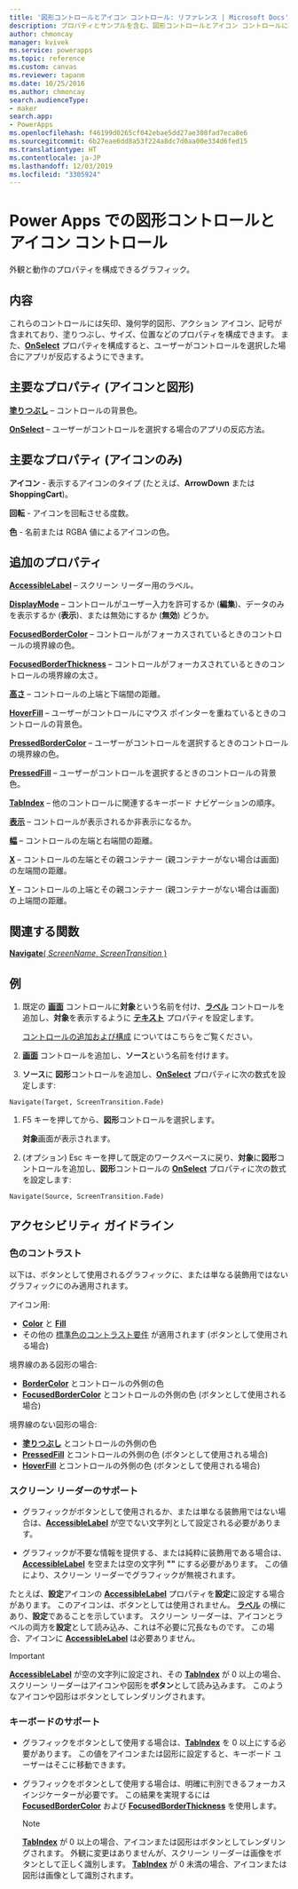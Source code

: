 ```yaml
---
title: '図形コントロールとアイコン コントロール: リファレンス | Microsoft Docs'
description: プロパティとサンプルを含む、図形コントロールとアイコン コントロールに関する情報
author: chmoncay
manager: kvivek
ms.service: powerapps
ms.topic: reference
ms.custom: canvas
ms.reviewer: tapanm
ms.date: 10/25/2016
ms.author: chmoncay
search.audienceType:
- maker
search.app:
- PowerApps
ms.openlocfilehash: f46199d0265cf042ebae5dd27ae308fad7eca8e6
ms.sourcegitcommit: 6b27eae6dd8a53f224a8dc7d0aa00e334d6fed15
ms.translationtype: HT
ms.contentlocale: ja-JP
ms.lasthandoff: 12/03/2019
ms.locfileid: "3305924"
---
```

# <a name="shape-controls-and-icon-controls-in-power-apps"></a>Power Apps での図形コントロールとアイコン コントロール
外観と動作のプロパティを構成できるグラフィック。

## <a name="description"></a>内容
これらのコントロールには矢印、幾何学的図形、アクション アイコン、記号が含まれており、塗りつぶし、サイズ、位置などのプロパティを構成できます。 また、**[OnSelect](properties-core.md)** プロパティを構成すると、ユーザーがコントロールを選択した場合にアプリが反応するようにできます。

## <a name="key-properties-icons-and-shapes"></a>主要なプロパティ (アイコンと図形)
**[塗りつぶし](properties-color-border.md)** – コントロールの背景色。

**[OnSelect](properties-core.md)** – ユーザーがコントロールを選択する場合のアプリの反応方法。

## <a name="key-properties-icons-only"></a>主要なプロパティ (アイコンのみ)

**アイコン** - 表示するアイコンのタイプ (たとえば、**ArrowDown** または **ShoppingCart**)。 

**回転** - アイコンを回転させる度数。 

**色** - 名前または RGBA 値によるアイコンの色。

## <a name="additional-properties"></a>追加のプロパティ
**[AccessibleLabel](properties-accessibility.md)** – スクリーン リーダー用のラベル。

**[DisplayMode](properties-core.md)** – コントロールがユーザー入力を許可するか (**編集**)、データのみを表示するか (**表示**)、または無効にするか (**無効**) どうか。

**[FocusedBorderColor](properties-color-border.md)** – コントロールがフォーカスされているときのコントロールの境界線の色。

**[FocusedBorderThickness](properties-color-border.md)** – コントロールがフォーカスされているときのコントロールの境界線の太さ。

**[高さ](properties-size-location.md)** – コントロールの上端と下端間の距離。

**[HoverFill](properties-color-border.md)** – ユーザーがコントロールにマウス ポインターを重ねているときのコントロールの背景色。

**[PressedBorderColor](properties-color-border.md)** – ユーザーがコントロールを選択するときのコントロールの境界線の色。

**[PressedFill](properties-color-border.md)** – ユーザーがコントロールを選択するときのコントロールの背景色。

**[TabIndex](properties-accessibility.md)** – 他のコントロールに関連するキーボード ナビゲーションの順序。

**[表示](properties-core.md)** – コントロールが表示されるか非表示になるか。

**[幅](properties-size-location.md)** – コントロールの左端と右端間の距離。

**[X](properties-size-location.md)** – コントロールの左端とその親コンテナー (親コンテナーがない場合は画面) の左端間の距離。

**[Y](properties-size-location.md)** – コントロールの上端とその親コンテナー (親コンテナーがない場合は画面) の上端間の距離。

## <a name="related-functions"></a>関連する関数

[**Navigate**( *ScreenName*, *ScreenTransition* )](../functions/function-navigate.md)

## <a name="example"></a>例

1. 既定の **[画面](control-screen.md)** コントロールに**対象**という名前を付け、**[ラベル](control-text-box.md)** コントロールを追加し、**対象**を表示するように **[テキスト](properties-core.md)** プロパティを設定します。

    [コントロールの追加および構成](../add-configure-controls.md) についてはこちらをご覧ください。

1. **[画面](control-screen.md)** コントロールを追加し、**ソース**という名前を付けます。

1. **ソース**に **図形**コントロールを追加し、**[OnSelect](properties-core.md)** プロパティに次の数式を設定します:

  `Navigate(Target, ScreenTransition.Fade)`
  
1. F5 キーを押してから、**図形**コントロールを選択します。

    **対象**画面が表示されます。

1. (オプション) Esc キーを押して既定のワークスペースに戻り、**対象**に**図形**コントロールを追加し、**図形**コントロールの **[OnSelect](properties-core.md)** プロパティに次の数式を設定します:

  `Navigate(Source, ScreenTransition.Fade)`

## <a name="accessibility-guidelines"></a>アクセシビリティ ガイドライン

### <a name="color-contrast"></a>色のコントラスト

以下は、ボタンとして使用されるグラフィックに、または単なる装飾用ではないグラフィックにのみ適用されます。

アイコン用:
- **[Color](properties-color-border.md)** と **[Fill](properties-color-border.md)**
- その他の [標準色のコントラスト要件](../accessible-apps-color.md) が適用されます (ボタンとして使用される場合)

境界線のある図形の場合:
- **[BorderColor](properties-color-border.md)** とコントロールの外側の色
- **[FocusedBorderColor](properties-color-border.md)** とコントロールの外側の色 (ボタンとして使用される場合)

境界線のない図形の場合:
- **[塗りつぶし](properties-color-border.md)** とコントロールの外側の色
- **[PressedFill](properties-color-border.md)** とコントロールの外側の色 (ボタンとして使用される場合)
- **[HoverFill](properties-color-border.md)** とコントロールの外側の色 (ボタンとして使用される場合)

### <a name="screen-reader-support"></a>スクリーン リーダーのサポート
- グラフィックがボタンとして使用されるか、または単なる装飾用ではない場合は、**[AccessibleLabel](properties-accessibility.md)** が空でない文字列として設定される必要があります。

- グラフィックが不要な情報を提供する、または純粋に装飾用である場合は、**[AccessibleLabel](properties-accessibility.md)** を空または空の文字列 **""** にする必要があります。 この値により、スクリーン リーダーでグラフィックが無視されます。

たとえば、**設定**アイコンの **[AccessibleLabel](properties-accessibility.md)** プロパティを**設定**に設定する場合があります。 このアイコンは、ボタンとしては使用されません。 **[ラベル](control-text-box.md)** の横にあり、**設定**であることを示しています。 スクリーン リーダーは、アイコンとラベルの両方を**設定**として読み込み、これは不必要に冗長なものです。 この場合、アイコンに **[AccessibleLabel](properties-accessibility.md)** は必要ありません。

> [!IMPORTANT]
> **[AccessibleLabel](properties-accessibility.md)** が空の文字列に設定され、その **[ TabIndex](properties-accessibility.md)** が 0 以上の場合、スクリーン リーダーはアイコンや図形を**ボタン**として読み込みます。 このようなアイコンや図形はボタンとしてレンダリングされます。 

### <a name="keyboard-support"></a>キーボードのサポート
- グラフィックをボタンとして使用する場合は、**[TabIndex](properties-accessibility.md)** を 0 以上にする必要があります。 この値をアイコンまたは図形に設定すると、キーボード ユーザーはそこに移動できます。

- グラフィックをボタンとして使用する場合は、明確に判別できるフォーカス インジケーターが必要です。 この結果を実現するには **[FocusedBorderColor](properties-color-border.md)** および **[FocusedBorderThickness](properties-color-border.md)** を使用します。

    > [!NOTE]
    > **[TabIndex](properties-accessibility.md)** が 0 以上の場合、アイコンまたは図形はボタンとしてレンダリングされます。 外観に変更はありませんが、スクリーン リーダーは画像をボタンとして正しく識別します。 **[TabIndex](properties-accessibility.md)** が 0 未満の場合、アイコンまたは図形は画像として識別されます。
